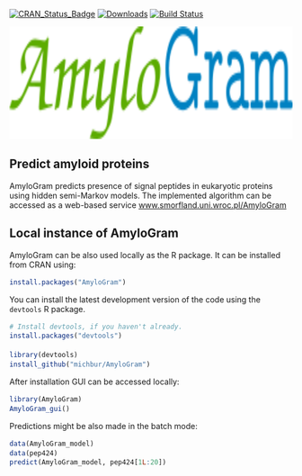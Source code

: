 [![CRAN_Status_Badge](http://www.r-pkg.org/badges/version/AmyloGram)](http://cran.r-project.org/package=AmyloGram)
[![Downloads](http://cranlogs.r-pkg.org/badges/AmyloGram)](http://cran.rstudio.com/package=AmyloGram)
[![Build Status](https://api.travis-ci.org/michbur/AmyloGram.png)](https://travis-ci.org/michbur/AmyloGram)

<img src="https://github.com/michbur/AmyloGram/blob/master/inst/AmyloGram/AmyloGram_logo.png" alt="AmyloGram" style="height: 200px;"/>

Predict amyloid proteins
-------------------------

AmyloGram predicts presence of signal peptides in eukaryotic proteins using hidden semi-Markov models. The implemented algorithm can be accessed as a web-based service www.smorfland.uni.wroc.pl/AmyloGram 

Local instance of AmyloGram
------------------------
AmyloGram can be also used locally as the R package. It can be installed from CRAN using:

```R
install.packages("AmyloGram")
```

You can install the latest development version of the code using the `devtools` R package.

```R
# Install devtools, if you haven't already.
install.packages("devtools")

library(devtools)
install_github("michbur/AmyloGram")
```

After installation GUI can be accessed locally:

```R
library(AmyloGram)
AmyloGram_gui()
```

Predictions might be also made in the batch mode:

```R
data(AmyloGram_model)
data(pep424)
predict(AmyloGram_model, pep424[1L:20])
```
